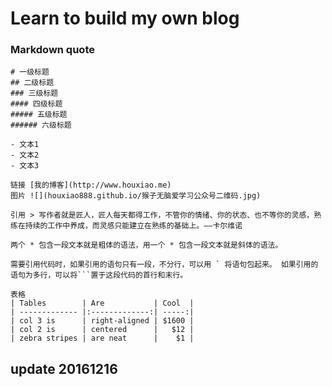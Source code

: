 # Learn to build my own blog
### Markdown quote
```
# 一级标题
## 二级标题
### 三级标题
#### 四级标题
##### 五级标题
###### 六级标题
```
```
- 文本1
- 文本2
- 文本3
```
```
链接 [我的博客](http://www.houxiao.me)
图片 ![](houxiao888.github.io/猴子无脑爱学习公众号二维码.jpg)
```
```
引用 > 写作者就是匠人，匠人每天都得工作，不管你的情绪、你的状态、也不等你的灵感，熟练在持续的工作中养成，而灵感只能建立在熟练的基础上。——卡尔维诺
```
```
两个 * 包含一段文本就是粗体的语法，用一个 * 包含一段文本就是斜体的语法。
```
```
需要引用代码时，如果引用的语句只有一段，不分行，可以用 ` 将语句包起来。 如果引用的语句为多行，可以将```置于这段代码的首行和末行。
```
```
表格 
| Tables        | Are           | Cool  |
| ------------- |:-------------:| -----:|
| col 3 is      | right-aligned | $1600 |
| col 2 is      | centered      |   $12 |
| zebra stripes | are neat      |    $1 |
```
update 20161216
---
